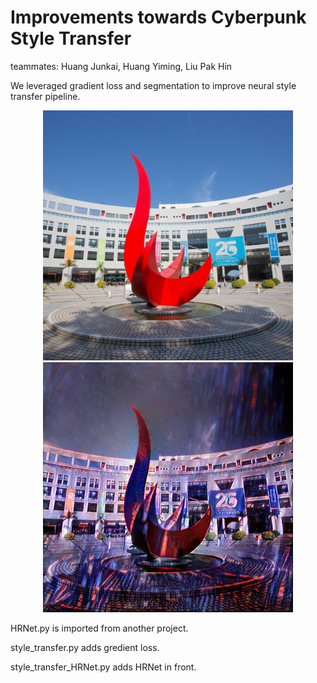 
# Improvements towards Cyberpunk Style Transfer

teammates: Huang Junkai, Huang Yiming, Liu Pak Hin

We leveraged gradient loss and segmentation to improve neural style transfer pipeline.

<p align="center" width="75%">
  <img src="./images/HKUST.jpg" width=400>  <img src="./images/HKUST_stylized.png" width="400">
</p>


HRNet.py is imported from another project.

style_transfer.py adds gredient loss.

style_transfer_HRNet.py adds HRNet in front.
